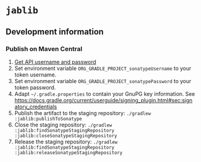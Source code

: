 # `jablib`

## Development information

### Publish on Maven Central

1. [Get API username and password](https://blog.solidsoft.pl/2015/09/08/deploy-to-maven-central-using-api-key-aka-auth-token/)
2. Set environment variable `ORG_GRADLE_PROJECT_sonatypeUsername` to your token username.
3. Set environment variable `ORG_GRADLE_PROJECT_sonatypePassword` to your token password.
4. Adapt `~/.gradle.properties` to contain your GnuPG key information. See <https://docs.gradle.org/current/userguide/signing_plugin.html#sec:signatory_credentials>
5. Publish the artifact to the staging repository: `./gradlew :jablib:publishToSonatype`
6. Close the staging repository: `./gradlew :jablib:findSonatypeStagingRepository :jablib:closeSonatypeStagingRepository`
7. Release the staging repository: `./gradlew :jablib:findSonatypeStagingRepository :jablib:releaseSonatypeStagingRepository`
